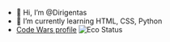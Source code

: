 - 👋 Hi, I’m @Dirigentas
- 🌱 I’m currently learning HTML, CSS, Python
- [Code Wars profile](https://www.codewars.com/users/Dirigentas)
![Eco Status](https://www.codewars.com/users/Dirigentas/badges/small)


<!---
Dirigentas/Dirigentas is a ✨ special ✨ repository because its `README.md` (this file) appears on your GitHub profile.
You can click the Preview link to take a look at your changes.

- 👀 I’m interested in ...
- 💞️ I’m looking to collaborate on ...
- 📫 How to reach me ...
--->
